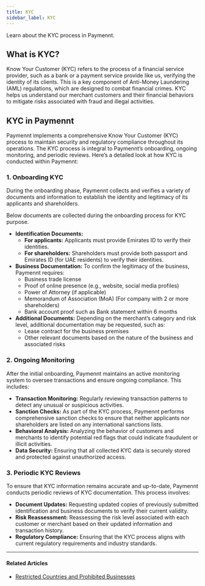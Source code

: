 ```yaml
---
title: KYC
sidebar_label: KYC
---
```


Learn about the KYC process in Paymennt.

## What is KYC?

Know Your Customer (KYC) refers to the process of a financial service provider, such as a bank or a payment service provide like us, verifying the identity of its clients. This is a key component of Anti-Money Laundering (AML) regulations, which are designed to combat financial crimes. KYC helps us understand our merchant customers and their financial behaviors to mitigate risks associated with fraud and illegal activities.

## KYC in Paymennt

Paymennt implements a comprehensive Know Your Customer (KYC) process to maintain security and regulatory compliance throughout its operations. The KYC process is integral to Paymennt’s onboarding, ongoing monitoring, and periodic reviews. Here’s a detailed look at how KYC is conducted within Paymennt:

### 1. Onboarding KYC

During the onboarding phase, Paymennt collects and verifies a variety of documents and information to establish the identity and legitimacy of its applicants and shareholders.

Below documents are collected during the onboarding process for KYC purpose.

* **Identification Documents:**
  * **For applicants:** Applicants must provide Emirates ID to verify their identities.
  * **For shareholders:** Shareholders must provide both passport and Emirates ID (for UAE residents) to verify their identities.
* **Business Documentation:** To confirm the legitimacy of the business, Paymennt requires:
  * Business trade license
  * Proof of online presence (e.g., website, social media profiles)
  * Power of Attorney (if applicable)
  * Memorandum of Association (MoA) (For company with 2 or more shareholders)
  * Bank account proof such as Bank statement within 6 months
* **Additional Documents:** Depending on the merchant’s category and risk level, additional documentation may be requested, such as:
  * Lease contract for the business premises
  * Other relevant documents based on the nature of the business and associated risks

### 2. Ongoing Monitoring

After the initial onboarding, Paymennt maintains an active monitoring system to oversee transactions and ensure ongoing compliance. This includes:

* **Transaction Monitoring:** Regularly reviewing transaction patterns to detect any unusual or suspicious activities.
* **Sanction Checks:** As part of the KYC process, Paymennt performs comprehensive sanction checks to ensure that neither applicants nor shareholders are listed on any international sanctions lists.
* **Behavioral Analysis:** Analyzing the behavior of customers and merchants to identify potential red flags that could indicate fraudulent or illicit activities.
* **Data Security:** Ensuring that all collected KYC data is securely stored and protected against unauthorized access.

### 3. Periodic KYC Reviews

To ensure that KYC information remains accurate and up-to-date, Paymennt conducts periodic reviews of KYC documentation. This process involves:

* **Document Updates:** Requesting updated copies of previously submitted identification and business documents to verify their current validity.
* **Risk Reassessment:** Reassessing the risk level associated with each customer or merchant based on their updated information and transaction history.
* **Regulatory Compliance:** Ensuring that the KYC process aligns with current regulatory requirements and industry standards.

***

#### Related Articles

* [<ins>Restricted Countries and Prohibited Businesses</ins>](https://www.paymennt.com/en/restricted-businesses)
